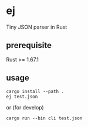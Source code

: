 # ej

Tiny JSON parser in Rust

## prerequisite

Rust >= 1.67.1

## usage

```shell
cargo install --path .
ej test.json
```

or (for develop)

```shell
cargo run --bin cli test.json
```
